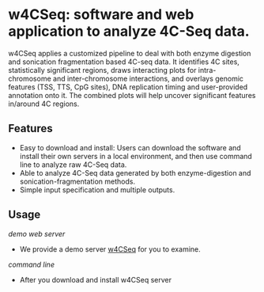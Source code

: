 # w4CSeq: software and web application to analyze 4C-Seq data.

w4CSeq applies a customized pipeline to deal with both enzyme digestion and sonication fragmentation based 4C-seq data. 
It identifies 4C sites, statistically significant regions, draws interacting plots for intra-chromosome and inter-chromosome interactions, and overlays genomic features (TSS, TTS, CpG sites), DNA replication timing and user-provided annotation onto it. 
The combined plots will help uncover significant features in/around 4C regions. 

## Features
* Easy to download and install: Users can download the software and install their own servers in a local environment, and then use command line to analyze raw 4C-Seq data.
* Able to analyze 4C-Seq data generated by both enzyme-digestion and sonication-fragmentation methods.
* Simple input specification and multiple outputs.


## Usage
*demo web server*
* We provide a demo server [w4CSeq](http://w4cseq.wglab.org/) for you to examine. 

*command line*
* After you download and install w4CSeq server 

